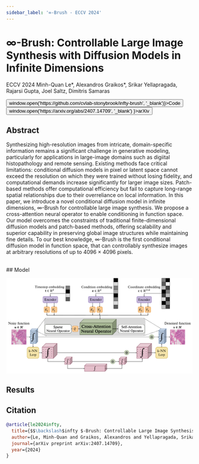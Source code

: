 ```yaml
---
sidebar_label: '∞-Brush - ECCV 2024'
---
```


# ∞-Brush: Controllable Large Image Synthesis with Diffusion Models in Infinite Dimensions

<div className="infobox">

<span class="conference-title" color="red">ECCV 2024</span>
<span class="authors">
Minh-Quan Le*, Alexandros Graikos*, Srikar Yellapragada, Rajarsi Gupta, Joel Saltz, Dimitris Samaras
</span>

<div class="button-group"> 
  <button class="button_class" onClick={() => window.open('https://github.com/cvlab-stonybrook/infty-brush', '_blank')}>Code</button> 
    <button class="button_class" onClick={() => window.open('https://arxiv.org/abs/2407.14709', '_blank') }>arXiv</button> 
  </div>
</div>

## Abstract
Synthesizing high-resolution images from intricate, domain-specific information remains a significant challenge in generative modeling, particularly for applications in large-image domains such as digiital histopathology and remote sensing. Existing methods face critical limitations: conditional diffusion models in pixel or latent space cannot exceed the resolution on which they were trained without losing fidelity, and computational demands increase significantly for larger image sizes. Patch-based methods offer computational efficiency but fail to capture long-range spatial relationships due to their overreliance on local information. In this paper, we introduce a novel conditional diffusion model in infinite dimensions, ∞-Brush for controllable large image synthesis. We propose a cross-attention neural operator to enable conditioning in function space. Our model overcomes the constraints of traditional finite-dimensional diffusion models and patch-based methods, offering scalability and superior capability in preserving global image structures while maintaining fine details. To our best knowledge, ∞-Brush is the first conditional diffusion model in function space, that can controllably synthesize images at arbitrary resolutions of up to 4096 × 4096 pixels.

<br/>
## Model

![CVPR_figure](/img/eccv24/model-1.png)

## Results

## Citation

```bibtex
@article{le2024infty,
  title={$$\backslash$infty $-Brush: Controllable Large Image Synthesis with Diffusion Models in Infinite Dimensions},
  author={Le, Minh-Quan and Graikos, Alexandros and Yellapragada, Srikar and Gupta, Rajarsi and Saltz, Joel and Samaras, Dimitris},
  journal={arXiv preprint arXiv:2407.14709},
  year={2024}
}
```
